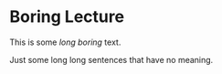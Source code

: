 # Boring Lecture
This is some *long boring* text.


Just some long long sentences that have no meaning.
